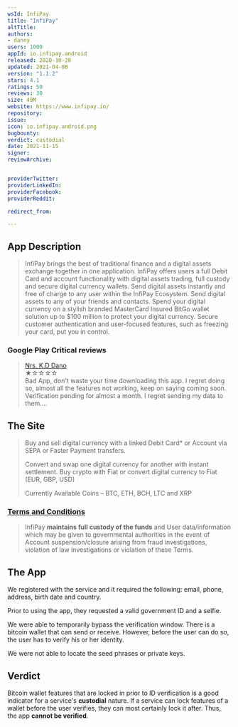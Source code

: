 ```yaml
---
wsId: InfiPay
title: "InfiPay"
altTitle:
authors:
- danny
users: 1000
appId: io.infipay.android
released: 2020-10-28
updated: 2021-04-08
version: "1.1.2"
stars: 4.1
ratings: 50
reviews: 30
size: 49M
website: https://www.infipay.io/
repository:
issue:
icon: io.infipay.android.png
bugbounty:
verdict: custodial
date: 2021-11-15
signer:
reviewArchive:


providerTwitter:
providerLinkedIn:
providerFacebook:
providerReddit:

redirect_from:

---
```



## App Description

> InfiPay brings the best of traditional finance and a digital assets exchange together in one application. InfiPay offers users a full Debit Card and account  functionality with digital assets trading, full custody and secure digital currency wallets.
Send digital assets instantly and free of charge to any user within the InfiPay Ecosystem.
Send digital assets to any of your friends and contacts.
Spend your digital currency on a stylish branded MasterCard
Insured BitGo wallet solution up to $100 million to protect your digital currency.
Secure customer authentication and user-focused features, such as freezing your card, put you in control.

### Google Play Critical reviews

> [Nrs. K.D Dano](https://play.google.com/store/apps/details?id=io.infipay.android&reviewId=gp%3AAOqpTOGAIuI9IiMYnJoH-3x5EVOXWYtCqjAVaiPibM6WFkW3rpvJWQx730k0hJSPhW9Yi1fDoGssrTdpbhO7lbY)<br>
  ★☆☆☆☆ <br>
  Bad App, don't waste your time downloading this app. I regret doing so, almost all the features not working, keep on saying coming soon. Verification pending for almost a month. I regret sending my data to them....

## The Site

> Buy and sell digital currency with a linked Debit Card* or Account via SEPA or Faster Payment transfers.
>
> Convert and swap one digital currency for another with instant settlement. Buy crypto with Fiat or convert digital currency to Fiat (EUR, GBP, USD)
>
> Currently Available Coins – BTC, ETH, BCH, LTC and XRP

### [Terms and Conditions](https://www.infipay.io/terms-conditions/)

> InfiPay **maintains full custody of the funds** and User data/information which may be given to governmental authorities in the event of Account suspension/closure arising from fraud investigations, violation of law investigations or violation of these Terms.

## The App

We registered with the service and it required the following: email, phone, address, birth date and country.

Prior to using the app, they requested a valid government ID and a selfie.

We were able to temporarily bypass the verification window. There is a bitcoin wallet that can send or receive. However, before the user can do so, the user has to verify his or her identity.

We were not able to locate the seed phrases or private keys.

## Verdict

Bitcoin wallet features that are locked in prior to ID verification is a good indicator for a service's **custodial** nature. If a service can lock features of a wallet before the user verifies, they can most certainly lock it after. Thus, the app **cannot be verified**.

